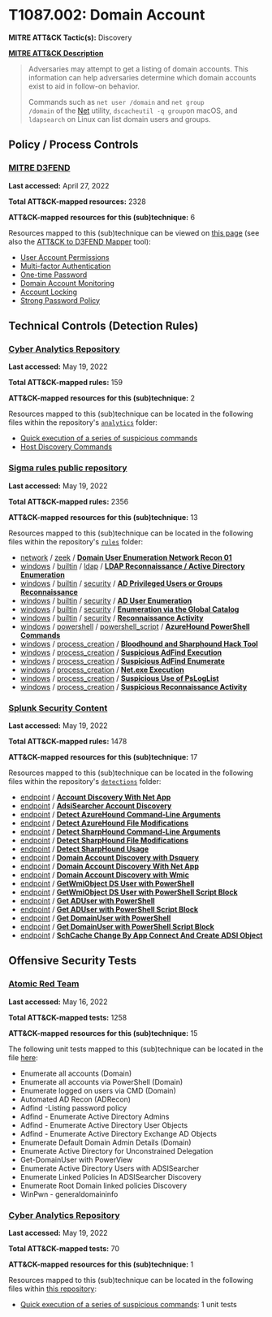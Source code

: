 # T1087.002: Domain Account
**MITRE ATT&CK Tactic(s):** Discovery

**[MITRE ATT&CK Description](https://attack.mitre.org/techniques/T1087/002)**
<blockquote>Adversaries may attempt to get a listing of domain accounts. This information can help adversaries determine which domain accounts exist to aid in follow-on behavior.

Commands such as <code>net user /domain</code> and <code>net group /domain</code> of the [Net](https://attack.mitre.org/software/S0039) utility, <code>dscacheutil -q group</code>on macOS, and <code>ldapsearch</code> on Linux can list domain users and groups.</blockquote>

## Policy / Process Controls
### [MITRE D3FEND](https://d3fend.mitre.org/)
**Last accessed:** April 27, 2022

**Total ATT&CK-mapped resources:** 2328

**ATT&CK-mapped resources for this (sub)technique:** 6

Resources mapped to this (sub)technique can be viewed on [this page](https://d3fend.mitre.org/) (see also the [ATT&CK to D3FEND Mapper](https://d3fend.mitre.org/tools/attack-mapper) tool):

* [User Account Permissions](https://d3fend.mitre.org/techniques/d3f:UserAccountPermissions)
* [Multi-factor Authentication](https://d3fend.mitre.org/techniques/d3f:Multi-factorAuthentication)
* [One-time Password](https://d3fend.mitre.org/techniques/d3f:One-timePassword)
* [Domain Account Monitoring](https://d3fend.mitre.org/techniques/d3f:DomainAccountMonitoring)
* [Account Locking](https://d3fend.mitre.org/techniques/d3f:AccountLocking)
* [Strong Password Policy](https://d3fend.mitre.org/techniques/d3f:StrongPasswordPolicy)

## Technical Controls (Detection Rules)
### [Cyber Analytics Repository](https://car.mitre.org)
**Last accessed:** May 19, 2022

**Total ATT&CK-mapped rules:** 159

**ATT&CK-mapped resources for this (sub)technique:** 2

Resources mapped to this (sub)technique can be located in the following files within the repository's <code>[analytics](https://github.com/mitre-attack/car/blob/master/analytics)</code> folder:

* [Quick execution of a series of suspicious commands](https://github.com/mitre-attack/car/tree/master/analytics/CAR-2013-04-002.yaml)
* [Host Discovery Commands](https://github.com/mitre-attack/car/tree/master/analytics/CAR-2016-03-001.yaml)

### [Sigma rules public repository](https://github.com/SigmaHQ/sigma)
**Last accessed:** May 19, 2022

**Total ATT&CK-mapped rules:** 2356

**ATT&CK-mapped resources for this (sub)technique:** 13

Resources mapped to this (sub)technique can be located in the following files within the repository's <code>[rules](https://github.com/SigmaHQ/sigma/tree/master/rules)</code> folder:

* [network](https://github.com/SigmaHQ/sigma/tree/master/rules/network/) / [zeek](https://github.com/SigmaHQ/sigma/tree/master/rules/network/zeek/) / **[Domain User Enumeration Network Recon 01](https://github.com/SigmaHQ/sigma/blob/master/rules/network/zeek/zeek_dce_rpc_domain_user_enumeration.yml)**
* [windows](https://github.com/SigmaHQ/sigma/tree/master/rules/windows/) / [builtin](https://github.com/SigmaHQ/sigma/tree/master/rules/windows/builtin/) / [ldap](https://github.com/SigmaHQ/sigma/tree/master/rules/windows/builtin/ldap/) / **[LDAP Reconnaissance / Active Directory Enumeration](https://github.com/SigmaHQ/sigma/blob/master/rules/windows/builtin/ldap/win_ldap_recon.yml)**
* [windows](https://github.com/SigmaHQ/sigma/tree/master/rules/windows/) / [builtin](https://github.com/SigmaHQ/sigma/tree/master/rules/windows/builtin/) / [security](https://github.com/SigmaHQ/sigma/tree/master/rules/windows/builtin/security/) / **[AD Privileged Users or Groups Reconnaissance](https://github.com/SigmaHQ/sigma/blob/master/rules/windows/builtin/security/win_account_discovery.yml)**
* [windows](https://github.com/SigmaHQ/sigma/tree/master/rules/windows/) / [builtin](https://github.com/SigmaHQ/sigma/tree/master/rules/windows/builtin/) / [security](https://github.com/SigmaHQ/sigma/tree/master/rules/windows/builtin/security/) / **[AD User Enumeration](https://github.com/SigmaHQ/sigma/blob/master/rules/windows/builtin/security/win_ad_user_enumeration.yml)**
* [windows](https://github.com/SigmaHQ/sigma/tree/master/rules/windows/) / [builtin](https://github.com/SigmaHQ/sigma/tree/master/rules/windows/builtin/) / [security](https://github.com/SigmaHQ/sigma/tree/master/rules/windows/builtin/security/) / **[Enumeration via the Global Catalog](https://github.com/SigmaHQ/sigma/blob/master/rules/windows/builtin/security/win_global_catalog_enumeration.yml)**
* [windows](https://github.com/SigmaHQ/sigma/tree/master/rules/windows/) / [builtin](https://github.com/SigmaHQ/sigma/tree/master/rules/windows/builtin/) / [security](https://github.com/SigmaHQ/sigma/tree/master/rules/windows/builtin/security/) / **[Reconnaissance Activity](https://github.com/SigmaHQ/sigma/blob/master/rules/windows/builtin/security/win_susp_net_recon_activity.yml)**
* [windows](https://github.com/SigmaHQ/sigma/tree/master/rules/windows/) / [powershell](https://github.com/SigmaHQ/sigma/tree/master/rules/windows/powershell/) / [powershell_script](https://github.com/SigmaHQ/sigma/tree/master/rules/windows/powershell/powershell_script/) / **[AzureHound PowerShell Commands](https://github.com/SigmaHQ/sigma/blob/master/rules/windows/powershell/powershell_script/posh_ps_azurehound_commands.yml)**
* [windows](https://github.com/SigmaHQ/sigma/tree/master/rules/windows/) / [process_creation](https://github.com/SigmaHQ/sigma/tree/master/rules/windows/process_creation/) / **[Bloodhound and Sharphound Hack Tool](https://github.com/SigmaHQ/sigma/blob/master/rules/windows/process_creation/proc_creation_win_hack_bloodhound.yml)**
* [windows](https://github.com/SigmaHQ/sigma/tree/master/rules/windows/) / [process_creation](https://github.com/SigmaHQ/sigma/tree/master/rules/windows/process_creation/) / **[Suspicious AdFind Execution](https://github.com/SigmaHQ/sigma/blob/master/rules/windows/process_creation/proc_creation_win_susp_adfind.yml)**
* [windows](https://github.com/SigmaHQ/sigma/tree/master/rules/windows/) / [process_creation](https://github.com/SigmaHQ/sigma/tree/master/rules/windows/process_creation/) / **[Suspicious AdFind Enumerate](https://github.com/SigmaHQ/sigma/blob/master/rules/windows/process_creation/proc_creation_win_susp_adfind_enumerate.yml)**
* [windows](https://github.com/SigmaHQ/sigma/tree/master/rules/windows/) / [process_creation](https://github.com/SigmaHQ/sigma/tree/master/rules/windows/process_creation/) / **[Net.exe Execution](https://github.com/SigmaHQ/sigma/blob/master/rules/windows/process_creation/proc_creation_win_susp_net_execution.yml)**
* [windows](https://github.com/SigmaHQ/sigma/tree/master/rules/windows/) / [process_creation](https://github.com/SigmaHQ/sigma/tree/master/rules/windows/process_creation/) / **[Suspicious Use of PsLogList](https://github.com/SigmaHQ/sigma/blob/master/rules/windows/process_creation/proc_creation_win_susp_psloglist.yml)**
* [windows](https://github.com/SigmaHQ/sigma/tree/master/rules/windows/) / [process_creation](https://github.com/SigmaHQ/sigma/tree/master/rules/windows/process_creation/) / **[Suspicious Reconnaissance Activity](https://github.com/SigmaHQ/sigma/blob/master/rules/windows/process_creation/proc_creation_win_susp_recon_activity.yml)**

### [Splunk Security Content](https://github.com/splunk/security_content)
**Last accessed:** May 19, 2022

**Total ATT&CK-mapped rules:** 1478

**ATT&CK-mapped resources for this (sub)technique:** 17

Resources mapped to this (sub)technique can be located in the following files within the repository's <code>[detections](https://github.com/splunk/security_content/tree/develop/detections)</code> folder:

* [endpoint](https://github.com/splunk/security_content/tree/develop/detections/endpoint/) / **[Account Discovery With Net App](https://github.com/splunk/security_content/blob/develop/detections/endpoint/account_discovery_with_net_app.yml)**
* [endpoint](https://github.com/splunk/security_content/tree/develop/detections/endpoint/) / **[AdsiSearcher Account Discovery](https://github.com/splunk/security_content/blob/develop/detections/endpoint/adsisearcher_account_discovery.yml)**
* [endpoint](https://github.com/splunk/security_content/tree/develop/detections/endpoint/) / **[Detect AzureHound Command-Line Arguments](https://github.com/splunk/security_content/blob/develop/detections/endpoint/detect_azurehound_command_line_arguments.yml)**
* [endpoint](https://github.com/splunk/security_content/tree/develop/detections/endpoint/) / **[Detect AzureHound File Modifications](https://github.com/splunk/security_content/blob/develop/detections/endpoint/detect_azurehound_file_modifications.yml)**
* [endpoint](https://github.com/splunk/security_content/tree/develop/detections/endpoint/) / **[Detect SharpHound Command-Line Arguments](https://github.com/splunk/security_content/blob/develop/detections/endpoint/detect_sharphound_command_line_arguments.yml)**
* [endpoint](https://github.com/splunk/security_content/tree/develop/detections/endpoint/) / **[Detect SharpHound File Modifications](https://github.com/splunk/security_content/blob/develop/detections/endpoint/detect_sharphound_file_modifications.yml)**
* [endpoint](https://github.com/splunk/security_content/tree/develop/detections/endpoint/) / **[Detect SharpHound Usage](https://github.com/splunk/security_content/blob/develop/detections/endpoint/detect_sharphound_usage.yml)**
* [endpoint](https://github.com/splunk/security_content/tree/develop/detections/endpoint/) / **[Domain Account Discovery with Dsquery](https://github.com/splunk/security_content/blob/develop/detections/endpoint/domain_account_discovery_with_dsquery.yml)**
* [endpoint](https://github.com/splunk/security_content/tree/develop/detections/endpoint/) / **[Domain Account Discovery With Net App](https://github.com/splunk/security_content/blob/develop/detections/endpoint/domain_account_discovery_with_net_app.yml)**
* [endpoint](https://github.com/splunk/security_content/tree/develop/detections/endpoint/) / **[Domain Account Discovery with Wmic](https://github.com/splunk/security_content/blob/develop/detections/endpoint/domain_account_discovery_with_wmic.yml)**
* [endpoint](https://github.com/splunk/security_content/tree/develop/detections/endpoint/) / **[GetWmiObject DS User with PowerShell](https://github.com/splunk/security_content/blob/develop/detections/endpoint/getwmiobject_ds_user_with_powershell.yml)**
* [endpoint](https://github.com/splunk/security_content/tree/develop/detections/endpoint/) / **[GetWmiObject DS User with PowerShell Script Block](https://github.com/splunk/security_content/blob/develop/detections/endpoint/getwmiobject_ds_user_with_powershell_script_block.yml)**
* [endpoint](https://github.com/splunk/security_content/tree/develop/detections/endpoint/) / **[Get ADUser with PowerShell](https://github.com/splunk/security_content/blob/develop/detections/endpoint/get_aduser_with_powershell.yml)**
* [endpoint](https://github.com/splunk/security_content/tree/develop/detections/endpoint/) / **[Get ADUser with PowerShell Script Block](https://github.com/splunk/security_content/blob/develop/detections/endpoint/get_aduser_with_powershell_script_block.yml)**
* [endpoint](https://github.com/splunk/security_content/tree/develop/detections/endpoint/) / **[Get DomainUser with PowerShell](https://github.com/splunk/security_content/blob/develop/detections/endpoint/get_domainuser_with_powershell.yml)**
* [endpoint](https://github.com/splunk/security_content/tree/develop/detections/endpoint/) / **[Get DomainUser with PowerShell Script Block](https://github.com/splunk/security_content/blob/develop/detections/endpoint/get_domainuser_with_powershell_script_block.yml)**
* [endpoint](https://github.com/splunk/security_content/tree/develop/detections/endpoint/) / **[SchCache Change By App Connect And Create ADSI Object](https://github.com/splunk/security_content/blob/develop/detections/endpoint/schcache_change_by_app_connect_and_create_adsi_object.yml)**


## Offensive Security Tests
### [Atomic Red Team](https://github.com/redcanaryco/atomic-red-team)
**Last accessed:** May 16, 2022

**Total ATT&CK-mapped tests:** 1258

**ATT&CK-mapped resources for this (sub)technique:** 15

The following unit tests mapped to this (sub)technique can be located in the file [here](https://github.com/redcanaryco/atomic-red-team/tree/master/atomics/T1087.002/T1087.002.yaml):

* Enumerate all accounts (Domain)
* Enumerate all accounts via PowerShell (Domain)
* Enumerate logged on users via CMD (Domain)
* Automated AD Recon (ADRecon)
* Adfind -Listing password policy
* Adfind - Enumerate Active Directory Admins
* Adfind - Enumerate Active Directory User Objects
* Adfind - Enumerate Active Directory Exchange AD Objects
* Enumerate Default Domain Admin Details (Domain)
* Enumerate Active Directory for Unconstrained Delegation
* Get-DomainUser with PowerView
* Enumerate Active Directory Users with ADSISearcher
* Enumerate Linked Policies In ADSISearcher Discovery
* Enumerate Root Domain linked policies Discovery
* WinPwn - generaldomaininfo

### [Cyber Analytics Repository](https://car.mitre.org)
**Last accessed:** May 19, 2022

**Total ATT&CK-mapped tests:** 70

**ATT&CK-mapped resources for this (sub)technique:** 1

Resources mapped to this (sub)technique can be located in the following files within [this repository](https://github.com/mitre-attack/car/blob/master/analytics):

* [Quick execution of a series of suspicious commands](https://github.com/mitre-attack/car/tree/master/analytics/CAR-2013-04-002.yaml): 1 unit tests

